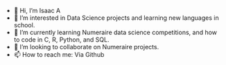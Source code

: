 - 👋 Hi, I’m Isaac A  
- 👀 I’m interested in Data Science projects and learning new languages in school.
- 🌱 I’m currently learning Numeraire data science competitions, and how to code in C, R, Python, and SQL.
- 💞️ I’m looking to collaborate on Numeraire projects.
- 📫 How to reach me: Via Github




